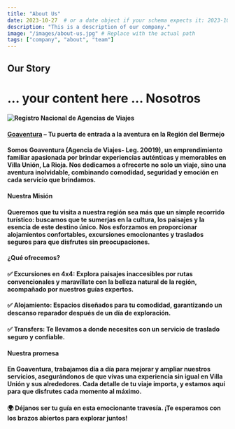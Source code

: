 ```yaml
---
title: "About Us"
date: 2023-10-27  # or a date object if your schema expects it: 2023-10-27T00:00:00.000Z
description: "This is a description of our company."
image: "/images/about-us.jpg" # Replace with the actual path
tags: ["company", "about", "team"]
---
```


## Our Story

... your content here ...
Nosotros
========

#### **![Registro Nacional de Agencias de Viajes](https://d1a9qnv764bsoo.cloudfront.net/stores/005/292/305/rte/qr.png)**

#### **[Goaventura](https://www.agenciasdeviajes.ar/agencias/S7D8sTXk) – Tu puerta de entrada a la aventura en la Región del Bermejo**

#### Somos **Goaventura (Agencia de Viajes- Leg. 20019)**, un emprendimiento familiar apasionada por brindar experiencias auténticas y memorables en **Villa Unión, La Rioja**. Nos dedicamos a ofrecerte no solo un viaje, sino una **aventura inolvidable**, combinando comodidad, seguridad y emoción en cada servicio que brindamos.

#### **Nuestra Misión**

#### Queremos que tu visita a nuestra región sea más que un simple recorrido turístico: buscamos que te sumerjas en la cultura, los paisajes y la esencia de este destino único. Nos esforzamos en proporcionar alojamientos confortables, excursiones emocionantes y traslados seguros para que disfrutes sin preocupaciones.

#### **¿Qué ofrecemos?**

#### ✅ **Excursiones en 4x4**: Explora paisajes inaccesibles por rutas convencionales y maravíllate con la belleza natural de la región, acompañado por nuestros guías expertos.

#### ✅ **Alojamiento**: Espacios diseñados para tu comodidad, garantizando un descanso reparador después de un día de exploración.

#### ✅ **Transfers**: Te llevamos a donde necesites con un servicio de traslado seguro y confiable.

#### **Nuestra promesa**

#### En **Goaventura**, trabajamos día a día para mejorar y ampliar nuestros servicios, asegurándonos de que vivas una experiencia sin igual en **Villa Unión y sus alrededores**. Cada detalle de tu viaje importa, y estamos aquí para que disfrutes cada momento al máximo.

#### 🌍 **Déjanos ser tu guía en esta emocionante travesía.** ¡Te esperamos con los brazos abiertos para explorar juntos!